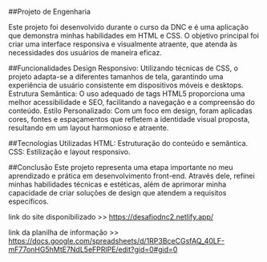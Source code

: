 ##Projeto de Engenharia

Este projeto foi desenvolvido durante o curso da DNC e é uma aplicação que demonstra minhas habilidades em HTML e CSS. O objetivo principal foi criar uma interface responsiva e visualmente atraente, que atenda às necessidades dos usuários de maneira eficaz.

##Funcionalidades
Design Responsivo: Utilizando técnicas de CSS, o projeto adapta-se a diferentes tamanhos de tela, garantindo uma experiência de usuário consistente em dispositivos móveis e desktops.
Estrutura Semântica: O uso adequado de tags HTML5 proporciona uma melhor acessibilidade e SEO, facilitando a navegação e a compreensão do conteúdo.
Estilo Personalizado: Com um foco em design, foram aplicadas cores, fontes e espaçamentos que refletem a identidade visual proposta, resultando em um layout harmonioso e atraente.

##Tecnologias Utilizadas
HTML: Estruturação do conteúdo e semântica.
CSS: Estilização e layout responsivo.

##Conclusão
Este projeto representa uma etapa importante no meu aprendizado e prática em desenvolvimento front-end. Através dele, refinei minhas habilidades técnicas e estéticas, além de aprimorar minha capacidade de criar soluções de design que atendem a requisitos específicos.



link do site disponibilizado >> https://desafiodnc2.netlify.app/

link da planilha de informação >> https://docs.google.com/spreadsheets/d/1RP3BceCGsfAQ_40LF-mF77onHG5hMtE7NdL5eFPRlPE/edit?gid=0#gid=0

